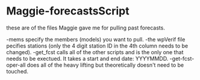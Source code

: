 # Maggie-forecastsScript
these are of the files Maggie gave me for pulling past forecasts. 

-mems specify the members (models) you want to pull. 
-the wpVerif file pecifies stations (only the 4 digit station ID in the 4th column needs to be changed).
-get_fcst calls all of the other scripts and is the only one that needs to be exectued. It takes a start and end date: YYYYMMDD.
-get-fcst-oper-all does all of the heavy lifting but theoretically doesn't need to be touched.
